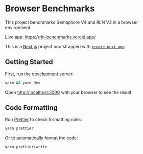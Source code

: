 # Browser Benchmarks

This project benchmarks Semaphore V4 and RLN V3 in a browser environment.

Live app: https://rln-benchmarks.vercel.app/

This is a [Next.js](https://nextjs.org) project bootstrapped with [`create-next-app`](https://nextjs.org/docs/app/api-reference/cli/create-next-app).

## Getting Started

First, run the development server:

```bash
yarn && yarn dev
```

Open [http://localhost:3000](http://localhost:3000) with your browser to see the result.

## Code Formatting

Run [Prettier](https://prettier.io/) to check formatting rules:

```bash
yarn prettier
```

Or to automatically format the code:

```bash
yarn prettier:write
```
